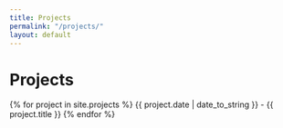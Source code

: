```yaml
---
title: Projects
permalink: "/projects/"
layout: default
---
```


# Projects

<!--
DO NOT EDIT BELOW THIS LINE
-->

<div>
	{% for project in site.projects %}
	<span>{{ project.date | date_to_string }} - {{ project.title }}</span>
	{% endfor %}
</div>